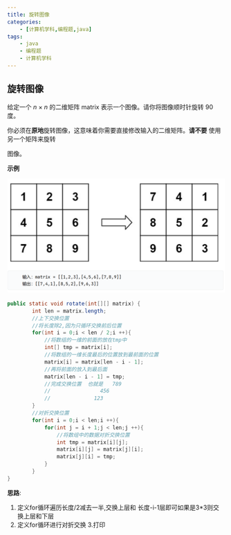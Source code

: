 ```yaml
---
title: 旋转图像
categories:
    - [计算机学科,编程题,java]
tags:
    - java
    - 编程题
    - 计算机学科
---
```


## 旋转图像

给定一个 *n* × *n* 的二维矩阵 matrix 表示一个图像。请你将图像顺时针旋转 90 度。

你必须在**原地**旋转图像，这意味着你需要直接修改输入的二维矩阵。**请不要** 使用另一个矩阵来旋转

图像。

**示例**

![image-20231228111451030](https://raw.githubusercontent.com/PigPigLetsGo/imeages/master/202312281115947.png)

```java
public static void rotate(int[][] matrix) {
        int len = matrix.length;
        //上下交换位置
        //将长度除2,因为只循环交换前后位置
        for(int i = 0;i < len / 2;i ++){
            //将数组的一维的前面的放在tmp中
            int[] tmp = matrix[i];
            //将数组的一维长度最后的位置放到最前面的位置
            matrix[i] = matrix[len - i - 1];
            //再将前面的放入到最后面
            matrix[len - i - 1] = tmp;
            //完成交换位置  也就是   789
            //                456
            //              123
        }
        //对折交换位置
        for(int i = 0;i < len;i ++){
            for(int j = i + 1;j < len;j ++){
                //将数组中的数据对折交换位置
                int tmp = matrix[i][j];
                matrix[i][j] = matrix[j][i];
                matrix[j][i] = tmp;
            }
        }
}
```

**思路**: 

1.  定义for循环遍历长度/2减去一半,交换上层和 长度-i-1层即可如果是3*3则交换上层和下层 
2.  定义for循环进行对折交换 3.打印